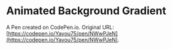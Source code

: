 # Animated Background Gradient

A Pen created on CodePen.io. Original URL: [https://codepen.io/Yayou75/pen/NWwPJeN](https://codepen.io/Yayou75/pen/NWwPJeN).


